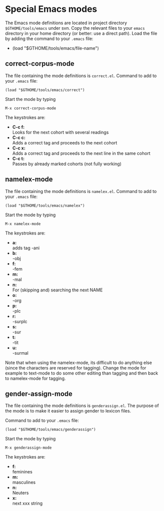 # Special Emacs modes

The Emacs mode definitions are located in project directory
`$GTHOME/tools/emacs` under svn. Copy the relevant files to your `emacs`
directory in your home directory (or better: use a direct path). Load
the file by adding the command to your `.emacs` file:

- (load "$GTHOME/tools/emacs/file-name")

## correct-corpus-mode

The file containing the mode definitions is `correct.el`. Command to add
to your `.emacs` file:

    (load "$GTHOME/tools/emacs/correct")

Start the mode by typing

    M-x correct-corpus-mode

The keystrokes are:

- **C-c f:**  
  Looks for the next cohort with several readings
- **C-c c:**  
  Adds a correct tag and proceeds to the next cohort
- **C-c x:**  
  Adds a correct tag and proceeds to the next line in the same cohort
- **C-c t:**  
  Passes by already marked cohorts (not fully working)

## namelex-mode

The file containing the mode definitions is `namelex.el`. Command to add
to your `.emacs` file:

    (load "$GTHOME/tools/emacs/namelex")

Start the mode by typing

    M-x namelex-mode

The keystrokes are:

- **a:**  
  adds tag -ani
- **b:**  
  -obj
- **f:**  
  -fem
- **m:**  
  -mal
- **n:**  
  For (skipping and) searching the next NAME
- **o:**  
  -org
- **p:**  
  -plc
- **r:**  
  -surplc
- **s:**  
  -sur
- **t:**  
  -tit
- **u:**  
  -surmal

Note that when using the namelex-mode, its difficult to do anything else
(since the characters are reserved for tagging). Change the mode for
example to text-mode to do some other editing than tagging and then back
to namelex-mode for tagging.

## gender-assign-mode

The file containing the mode definitions is `genderassign.el`. The
purpose of the mode is to make it easier to assign gender to lexicon
files.

Command to add to your `.emacs` file:

    (load "$GTHOME/tools/emacs/genderassign")

Start the mode by typing

    M-x genderassign-mode

The keystrokes are:

- **f:**  
  feminines
- **m:**  
  masculines
- **n:**  
  Neuters
- **x:**  
  next xxx string
